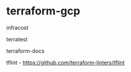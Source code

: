 # terraform-gcp

infracost

terratest

terraform-docs

tflint - https://github.com/terraform-linters/tflint
